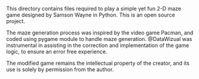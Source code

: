 This directory contains files required to play a simple yet fun 2-D maze game designed by Samson Wayne in Python. This is an open source project.

The maze generation process was inspired by the video game Pacman, and coded using pygame module to handle maze generation. @DataWizual was instrumental in assisting in the correction and implementation of the game logic, to ensure an error free experience.

The modified game remains the intellectual property of the creator, and its use is solely by permission from the author.

